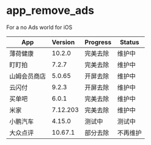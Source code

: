 # app_remove_ads
For a no Ads world for iOS

| App | Version | Progress | Status |
|---|:--|:--|---|
| 薄荷健康 | 10.2.0 | 完美去除 | 维护中 |
| 盯盯拍 | 7.2.7 | 完美去除 | 维护中 |
| 山姆会员商店 | 5.0.65 | 开屏去除 | 维护中 |
| 云闪付 | 9.2.3 | 开屏去除 | 维护中 |
| 买单吧 | 6.0.1 | 完美去除 | 维护中 |
| 米家 | 7.12.203 | 完美去除 | 维护中 |
| 小鹏汽车 | 4.15.0 | 测试中 | 测试中 |
| 大众点评 | 10.67.1 | 部分去除 | 不再维护 |

